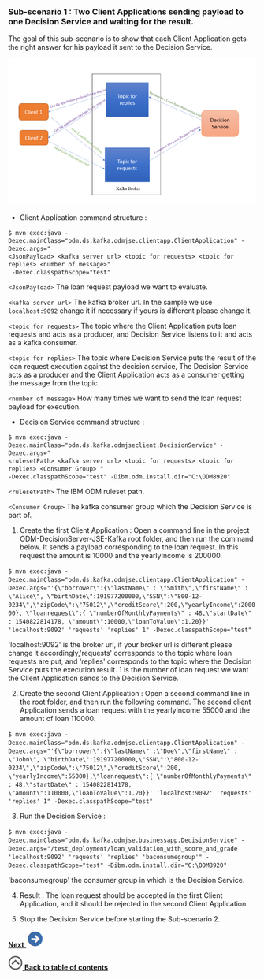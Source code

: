 ### Sub-scenario 1 : Two Client Applications sending payload to one Decision Service and waiting for the result.
The goal of this sub-scenario is to show that each Client Application gets the right answer for his payload it sent to the Decision Service.

![use case 1](docs/images/usecase1.png)


* Client Application command structure : 
```
$ mvn exec:java -Dexec.mainClass="odm.ds.kafka.odmjse.clientapp.ClientApplication" -Dexec.args="
<JsonPayload> <kafka server url> <topic for requests> <topic for replies> <number of message>"
 -Dexec.classpathScope="test"

```
`<JsonPayload>`  The loan request payload we want to evaluate.

`<kafka server url>` The kafka broker url. In the sample we use `localhost:9092` change it if necessary  if yours is different please change it.

`<topic for requests>` The topic where the Client Application puts loan requests and acts as a producer, and Decision Service listens to it and acts as a kafka consumer.

`<topic for replies>` The topic where Decision Service puts the result of the loan request execution against the decision service, The Decision Service acts as a producer and the Client Application acts as a consumer
getting the message from the topic. 

`<number of message>` How many times we want to send the loan request payload for execution.

* Decision Service command structure : 
```
$ mvn exec:java -Dexec.mainClass="odm.ds.kafka.odmjseclient.DecisionService" -Dexec.args="
<rulesetPath> <kafka server url> <topic for requests> <topic for replies> <Consumer Group> " 
-Dexec.classpathScope="test" -Dibm.odm.install.dir="C:\ODM8920" 

```

`<rulesetPath>` The IBM ODM ruleset path.

`<Consumer Group>` The kafka consumer group which the Decision Service is part of.
 

1. Create the first Client Application : Open a command line in the project ODM-DecisionServer-JSE-Kafka root folder, and then run the command below. It sends a payload corresponding to the loan request. In this request the amount is 10000 and 
the yearlyIncome is 200000. 

`$ mvn exec:java -Dexec.mainClass="odm.ds.kafka.odmjse.clientapp.ClientApplication" -Dexec.args="'{\"borrower\":{\"lastName\" : \"Smith\",\"firstName\" : \"Alice\", \"birthDate\":191977200000,\"SSN\":\"800-12-0234\",\"zipCode\":\"75012\",\"creditScore\":200,\"yearlyIncome\":200000},
\"loanrequest\":{ \"numberOfMonthlyPayments\" : 48,\"startDate\" : 1540822814178, \"amount\":10000,\"loanToValue\":1.20}}' 'localhost:9092' 'requests' 'replies' 1" -Dexec.classpathScope="test"`

'localhost:9092' is the broker url, if your broker url is different please change it accordingly,'requests' corresponds to the topic where loan requests are put, and 'replies' corresponds to the topic where the Decision Service puts the execution
result. 1 is the number of loan request we want the Client Application sends to the Decision Service.

 2. Create the second Client Application : Open a second command line in the root folder, and then run the following command. The second client Application sends a loan request with the yearlyIncome 55000 and the amount of loan 110000.
 
`$ mvn exec:java -Dexec.mainClass="odm.ds.kafka.odmjse.clientapp.ClientApplication" -Dexec.args="'{\"borrower\":{\"lastName\" :\"Doe\",\"firstName\" : \"John\", \"birthDate\":191977200000,\"SSN\":\"800-12-0234\",\"zipCode\":\"75012\",\"creditScore\":200,
 \"yearlyIncome\":55000},\"loanrequest\":{ \"numberOfMonthlyPayments\" : 48,\"startDate\" : 1540822814178, \"amount\":110000,\"loanToValue\":1.20}}' 'localhost:9092' 'requests' 'replies' 1" -Dexec.classpathScope="test"`
  
 3. Run the Decision Service :
 
`$ mvn exec:java -Dexec.mainClass="odm.ds.kafka.odmjse.businessapp.DecisionService" -Dexec.args="/test_deployment/loan_validation_with_score_and_grade 'localhost:9092' 'requests' 'replies' 'baconsumegroup'" -Dexec.classpathScope="test" -Dibm.odm.install.dir="C:\ODM8920" `
 
   'baconsumegroup' the consumer group in which is the Decision Service.

 
4. Result : 
The loan request should be accepted in the first Client Application, and it should be rejected in the second Client Application.

5. Stop the Decision Service before starting the Sub-scenario 2.

[**Next** ![""](../../docs/images/next.jpg)](../docs/chapters/subscenario2.md)

[![""](../../docs/images/home.jpg) **Back to table of contents**](../README.md)